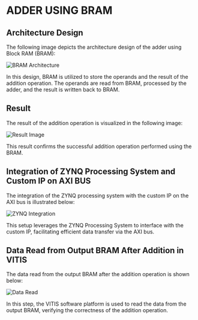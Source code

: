 # ADDER USING BRAM

## Architecture Design

The following image depicts the architecture design of the adder using Block RAM (BRAM):

![BRAM Architecture](https://github.com/abhilash306/BRAM_ADDER/assets/29005113/634cfade-1968-4f00-895c-8cd6d53be2c8)

In this design, BRAM is utilized to store the operands and the result of the addition operation. The operands are read from BRAM, processed by the adder, and the result is written back to BRAM.

## Result

The result of the addition operation is visualized in the following image:

![Result Image](https://github.com/abhilash306/BRAM_ADDER/assets/29005113/d13e069b-7a1f-4f97-a05d-6bb4af99c872)

This result confirms the successful addition operation performed using the BRAM.

## Integration of ZYNQ Processing System and Custom IP on AXI BUS

The integration of the ZYNQ processing system with the custom IP on the AXI bus is illustrated below:

![ZYNQ Integration](https://github.com/abhilash306/BRAM_ADDER/assets/29005113/914282c0-29c9-490e-8cd3-d890c42e4035)

This setup leverages the ZYNQ Processing System to interface with the custom IP, facilitating efficient data transfer via the AXI bus.

## Data Read from Output BRAM After Addition in VITIS

The data read from the output BRAM after the addition operation is shown below:

![Data Read](https://github.com/abhilash306/BRAM_ADDER/assets/29005113/35846cfd-4f72-4c63-a5ab-67f6cc59a364)

In this step, the VITIS software platform is used to read the data from the output BRAM, verifying the correctness of the addition operation.

